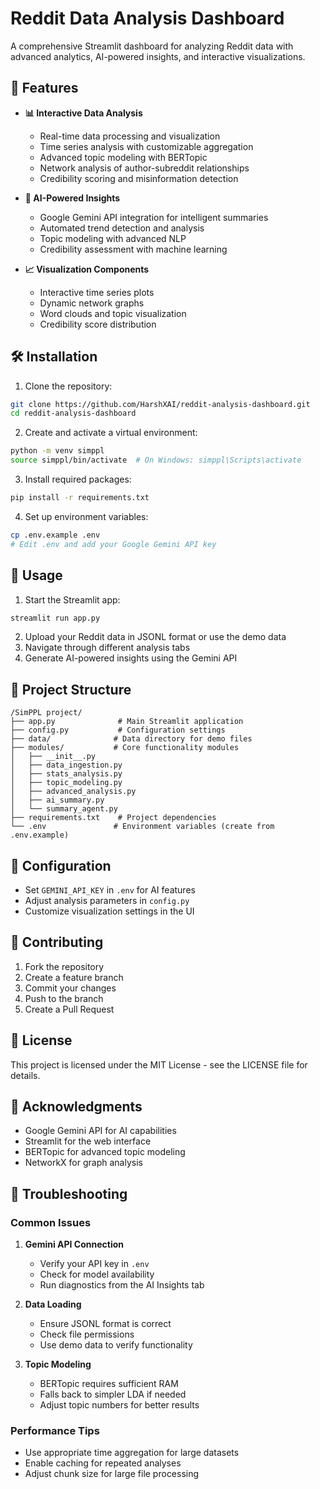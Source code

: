 # Reddit Data Analysis Dashboard

A comprehensive Streamlit dashboard for analyzing Reddit data with advanced analytics, AI-powered insights, and interactive visualizations.

## 🚀 Features

- **📊 Interactive Data Analysis**
  - Real-time data processing and visualization
  - Time series analysis with customizable aggregation
  - Advanced topic modeling with BERTopic
  - Network analysis of author-subreddit relationships
  - Credibility scoring and misinformation detection

- **🤖 AI-Powered Insights**
  - Google Gemini API integration for intelligent summaries
  - Automated trend detection and analysis
  - Topic modeling with advanced NLP
  - Credibility assessment with machine learning

- **📈 Visualization Components**
  - Interactive time series plots
  - Dynamic network graphs
  - Word clouds and topic visualization
  - Credibility score distribution

## 🛠️ Installation

1. Clone the repository:
```bash
git clone https://github.com/HarshXAI/reddit-analysis-dashboard.git
cd reddit-analysis-dashboard
```

2. Create and activate a virtual environment:
```bash
python -m venv simppl
source simppl/bin/activate  # On Windows: simppl\Scripts\activate
```

3. Install required packages:
```bash
pip install -r requirements.txt
```

4. Set up environment variables:
```bash
cp .env.example .env
# Edit .env and add your Google Gemini API key
```

## 🚀 Usage

1. Start the Streamlit app:
```bash
streamlit run app.py
```

2. Upload your Reddit data in JSONL format or use the demo data
3. Navigate through different analysis tabs
4. Generate AI-powered insights using the Gemini API

## 📁 Project Structure

```
/SimPPL project/
├── app.py              # Main Streamlit application
├── config.py           # Configuration settings
├── data/              # Data directory for demo files
├── modules/           # Core functionality modules
│   ├── __init__.py
│   ├── data_ingestion.py
│   ├── stats_analysis.py
│   ├── topic_modeling.py
│   ├── advanced_analysis.py
│   ├── ai_summary.py
│   └── summary_agent.py
├── requirements.txt    # Project dependencies
└── .env               # Environment variables (create from .env.example)
```

## 🔧 Configuration

- Set `GEMINI_API_KEY` in `.env` for AI features
- Adjust analysis parameters in `config.py`
- Customize visualization settings in the UI

## 🤝 Contributing

1. Fork the repository
2. Create a feature branch
3. Commit your changes
4. Push to the branch
5. Create a Pull Request

## 📄 License

This project is licensed under the MIT License - see the LICENSE file for details.

## 🙏 Acknowledgments

- Google Gemini API for AI capabilities
- Streamlit for the web interface
- BERTopic for advanced topic modeling
- NetworkX for graph analysis

## 🐛 Troubleshooting

### Common Issues

1. **Gemini API Connection**
   - Verify your API key in `.env`
   - Check for model availability
   - Run diagnostics from the AI Insights tab

2. **Data Loading**
   - Ensure JSONL format is correct
   - Check file permissions
   - Use demo data to verify functionality

3. **Topic Modeling**
   - BERTopic requires sufficient RAM
   - Falls back to simpler LDA if needed
   - Adjust topic numbers for better results

### Performance Tips

- Use appropriate time aggregation for large datasets
- Enable caching for repeated analyses
- Adjust chunk size for large file processing
